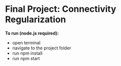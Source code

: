 # Final Project: Connectivity Regularization

**To run (node.js required):**
* open terminal
* navigate to the project folder
* run npm install
* run npm start


